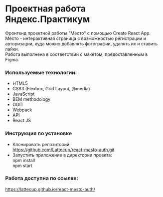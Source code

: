 # Проектная работа Яндекс.Практикум
Фронтенд проектной работы "Место" с помощью Create React App.    
Место - интерактивная страница c возможностью регистрации и авторизации, куда можно добавлять фотографии, удалять их и ставить лайки.     
Работа выполнена в соответствии с макетом, предоставленным в Figma.
### Используемые технологии:
* HTML5
* CSS3 (Flexbox, Grid Layout, @media)
* JavaScript
* BEM methodology
* ООП
* Webpack
* API
* React JS
### Инструкция по установке
* Клонировать репозиторий:    
https://github.com/Lattecup/react-mesto-auth.git
* Запустить приложение в директории проекта:    
npm install    
npm start
### Работа доступна по ссылке:
https://lattecup.github.io/react-mesto-auth/